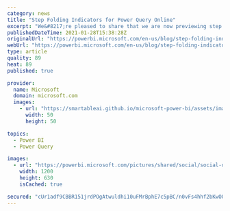 ```yaml
---
category: news
title: "Step Folding Indicators for Power Query Online"
excerpt: "We&#8217;re pleased to share that we are now previewing step folding indicators in Power Query Online. These indicators will allow you to understand which steps fold, and which steps don&#8217;t. Read on for more."
publishedDateTime: 2021-01-28T15:38:28Z
originalUrl: "https://powerbi.microsoft.com/en-us/blog/step-folding-indicators-for-power-query-online/"
webUrl: "https://powerbi.microsoft.com/en-us/blog/step-folding-indicators-for-power-query-online/"
type: article
quality: 89
heat: 89
published: true

provider:
  name: Microsoft
  domain: microsoft.com
  images:
    - url: "https://smartableai.github.io/microsoft-power-bi/assets/images/organizations/microsoft.com-50x50.jpg"
      width: 50
      height: 50

topics:
  - Power BI
  - Power Query

images:
  - url: "https://powerbi.microsoft.com/pictures/shared/social/social-default-image.png"
    width: 1200
    height: 630
    isCached: true

secured: "cUr1adf9CBBR151jrdPOgAtwuldhi10uFMrBphE7c5pBC/n0vFs4hhf2bKwOOmfGwFa5jQJFj4MMM3KuEtcl0Uqcdmb28A3J13g57mwenPhM1A9X3vLZ3RDia68vQQaNxxlMtSsM3ttE4WjwqJJGnOz7bPFPz/OOWVGPd/BKDOpKTmlp0ZE1X0fYZ1zx6ZB2F6968nH2K/PPIqx9P2todPxiUeSn8cf0k3fXVQu/Jf0bQlJB/az06DzhECmsGSb1j2SpmTBEmT3U9//TA7c59qucDZ+EOIgfrEhaXc2R1E5KmkPlKVkypOW71tBldx6QYA2Sh9JvrgejWS9k0Q0CldvQW/Ls8iIdAb6qefajy28=;tP385UNdUcXoHm4W1rCJOA=="
---
```


